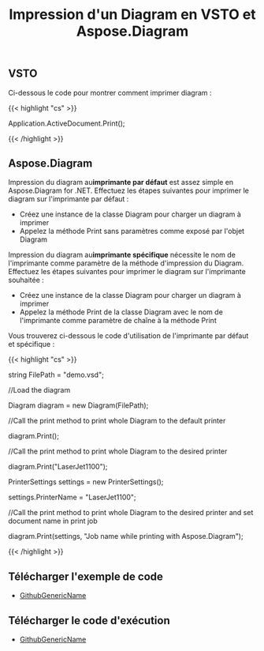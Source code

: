 ﻿---
title: Impression d'un Diagram en VSTO et Aspose.Diagram
type: docs
weight: 100
url: /fr/net/printing-a-diagram-in-vsto-and-aspose-diagram/
---
## **VSTO**
Ci-dessous le code pour montrer comment imprimer diagram :

{{< highlight "cs" >}}

   Application.ActiveDocument.Print();

{{< /highlight >}}
## **Aspose.Diagram**
 Impression du diagram au**imprimante par défaut** est assez simple en Aspose.Diagram for .NET. Effectuez les étapes suivantes pour imprimer le diagram sur l'imprimante par défaut :

- Créez une instance de la classe Diagram pour charger un diagram à imprimer
- Appelez la méthode Print sans paramètres comme exposé par l'objet Diagram

 Impression du diagram au**imprimante spécifique** nécessite le nom de l'imprimante comme paramètre de la méthode d'impression du Diagram. Effectuez les étapes suivantes pour imprimer le diagram sur l'imprimante souhaitée :

- Créez une instance de la classe Diagram pour charger un diagram à imprimer
- Appelez la méthode Print de la classe Diagram avec le nom de l'imprimante comme paramètre de chaîne à la méthode Print

Vous trouverez ci-dessous le code d'utilisation de l'imprimante par défaut et spécifique :

{{< highlight "cs" >}}

  string FilePath = "demo.vsd";

 //Load the diagram

 Diagram diagram = new Diagram(FilePath);

 //Call the print method to print whole Diagram to the default printer

 diagram.Print();

 //Call the print method to print whole Diagram to the desired printer

 diagram.Print("LaserJet1100");

 PrinterSettings settings = new PrinterSettings();

 settings.PrinterName = "LaserJet1100";

 //Call the print method to print whole Diagram to the desired printer and set document name in print job

 diagram.Print(settings, "Job name while printing with Aspose.Diagram");


{{< /highlight >}}
## **Télécharger l'exemple de code**
- [GithubGenericName](https://github.com/aspose-diagram/Aspose.Diagram-for-.NET/releases/tag/AsposeDiagramVsVSTOv1.1)
## **Télécharger le code d'exécution**
- [GithubGenericName](https://github.com/aspose-diagram/Aspose.Diagram-for-.NET/tree/master/Plugins/Aspose.Diagram%20Vs%20VSTO%20Visio/Code%20Comparison%20of%20Common%20Features/Printing%20a%20Diagram)
